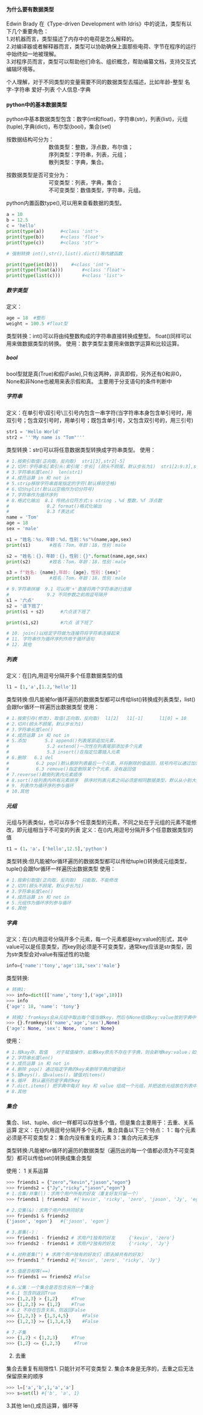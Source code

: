 #### 为什么要有数据类型

Edwin Brady 在《Type-driven Development with Idris》中的说法，类型有以下几个重要角色：  
1.对机器而言，类型描述了内存中的电荷是怎么解释的。  
2.对编译器或者解释器而言，类型可以协助确保上面那些电荷、字节在程序的运行中始终如一地被理解。  
3.对程序员而言，类型可以帮助他们命名、组织概念，帮助编纂文档，支持交互式编辑环境等。  

个人理解，对于不同类型的变量需要不同的数据类型去描述，比如年龄-整型 名字-字符串 爱好-列表 个人信息-字典  

#### python中的基本数据类型

python中基本数据类型包含：数字(int和float)，字符串(str)，列表(list)，元组(tuple),字典(dict)，布尔型(bool)，集合(set)

按数据结构可分为：  
&emsp;&emsp;&emsp;&emsp;&emsp;&emsp;&emsp;&emsp;数值类型：整数，浮点数，布尔值；  
&emsp;&emsp;&emsp;&emsp;&emsp;&emsp;&emsp;&emsp;序列类型：字符串，列表，元组；  
&emsp;&emsp;&emsp;&emsp;&emsp;&emsp;&emsp;&emsp;散列类型：字典，集合。  

按数据类型是否可变分为：  
&emsp;&emsp;&emsp;&emsp;&emsp;&emsp;&emsp;&emsp;可变类型：列表，字典，集合；  
&emsp;&emsp;&emsp;&emsp;&emsp;&emsp;&emsp;&emsp;不可变类型：数值类型，字符串，元组。  

python内置函数type(),可以用来查看数据的类型。  
```python
a = 10
b = 12.5
c = 'hello'
print(type(a))      #<class 'int'>
print(type(b))      #<class 'float'>
print(type(c))      #<class 'str'>

# 强制转换 int(),str(),list().dict()等内建函数

print(type(int(b)))     #<class 'int'>
print(type(float(a)))       #<class 'float'>
print(type(list(c)))        #<class 'list'>
```

##### 数字类型

定义：
```Python
age = 18  #整形
weight = 100.5 #float型
```
类型转换：int()可以将由纯整数构成的字符串直接转换成整型。
         float()同样可以用来做数据类型的转换。
使用：数字类型主要用来做数学运算和比较运算。

##### bool

bool型就是真(True)和假(Fasle),只有这两种，非真即假，另外还有0和非0，None和非None也被用来表示假和真。
主要用于分支语句的条件判断中

##### 字符串

定义：在单引号\双引号\三引号内包含一串字符(当字符串本身包含单引号时，用双引号；包含双引号时，用单引号；既包含单引号，又包含双引号的，用三引号)
```Python
str1 = 'Hello World'
str2 = '''My name is "Tom"'''
```
类型转换：str()可以将任意数据类型转换成字符串类型。
使用：
```Python
# 1.按索引取值(正向取，反向取)  str1[3],str2[-5]
# 2.切片:字符串名[索引头:索引尾：步长] (顾头不顾尾，默认步长为1)  str1[2:9:3],str2[::-1]
# 3.字符串长度len()  len(str1)
# 4.成员运算 in 和 not in
# 5.strip移除字符串首尾指定的字符(默认移除空格)
# 6.切分split(默认以空格作为切分符号)
# 7.字符串作为循环序列
# 8.格式化输出  8.1 传统占位符方式:s string ，%d 整数，%f 浮点数
#              8.2 format()格式化输出
#              8.3 f表达式
name = 'Tom'
age = 18
sex = 'male'

s1 = "姓名：%s，年龄：%d，性别：%s"%(name,age,sex)
print(s1)       #姓名：Tom，年龄：18，性别：male

s2 = "姓名：{}，年龄：{}，性别：{}".format(name,age,sex)
print(s2)       #姓名：Tom，年龄：18，性别：male

s3 = f"姓名: {name},年龄: {age}，性别：{sex}"
print(s3)       #姓名：Tom，年龄：18，性别：male

# 9.字符串拼接  9.1 可以用'+'直接将两个字符串进行连接
#              9.2 不同参数之前用逗号隔开
s1 = '六点'
s2 = '该下班了'
print(s1 + s2)      #六点该下班了

print(s1,s2)        #六点 该下班了

# 10. join()以给定字符做为连接符将字符串连接起来
# 11. 字符串作为循环序列作用于循环语句
# 12. 其他
```

##### 列表

定义：在[]内,用逗号分隔开多个任意数据类型的值
```Python
l1 = [1,'a',[1.2,'hello']]
```
类型转换:但凡能被for循环遍历的数据类型都可以传给list()转换成列表类型，list()会跟for循环一样遍历出数据类型
使用：
```Python
# 1.按索引存(修改)、取值(正向取，反向取)  l1[2]   l1[-1]      l1[0] = 10
# 2.切片(顾头不顾尾，默认步长为1)
# 3.字符串长度len()
# 4.成员运算 in 和 not in
# 5.添加       5.1 append()列表尾部追加元素，
#              5.2 extend()一次性在列表尾部添加多个元素
#              5.3 insert()在指定位置插入元素
# 6.删除   6.1 del
#          6.2 pop()默认删除列表最后一个元素，并将删除的值返回，括号内可以通过加索引值来指定删除元素
#          6.3 remove()指定删除某个个元素，没有返回值
# 7.reverse()颠倒列表内元素顺序
# 8.sort()给列表内所有元素排序  排序时列表元素之间必须是相同数据类型，默认从小到大排序
# 9. 列表作为循环序列参与循环
# 10.其他
```

##### 元组

元组与列表类似，也可以存多个任意类型的元素，不同之处在于元组的元素不能修改，即元组相当于不可变的列表
定义：在()内,用逗号分隔开多个任意数据类型的值
```Python
t1 = (1，'a'，['hello',12.5],'python')
```
类型转换:但凡能被for循环遍历的数据类型都可以传给tuple()转换成元组类型，tuple()会跟for循环一样遍历出数据类型
使用：
```Python
# 1.按索引取值(正向取，反向取)  只能取，不能修改
# 2.切片(顾头不顾尾，默认步长为1)
# 3.字符串长度len()
# 4.成员运算 in 和 not in
# 5.元组作为循环序列参与循环
# 6.其他
```

##### 字典

定义：在{}内用逗号分隔开多个元素，每一个元素都是key:value的形式，其中value可以是任意类型，而key则必须是不可变类型，通常key应该是str类型，因为str类型会对value有描述性的功能
```Python
info={'name':'tony','age':18,'sex':'male'}
```
类型转换:
```Python
# 转换1:
>>> info=dict([['name','tony'],('age',18)])
>>> info
{'age': 18, 'name': 'tony'}

# 转换2：fromkeys会从元组中取出每个值当做key，然后与None组成key:value放到字典中
>>> {}.fromkeys(('name','age','sex'),None)
{'age': None, 'sex': None, 'name': None}
```
使用：
```Python
# 1.按kay存、取值   对于赋值操作，如果key原先不存在于字典，则会新增key:value；如果key原先存在于字典，则会修改对应value的值
# 2.字符串长度len()
# 3.成员运算 in 和 not in
# 4.删除 pop() 通过指定字典的key来删除字典的键值对
# 5.键keys()，值values()，键值对items()
# 6.循环  默认遍历的是字典的key
# 7.dict.items() 把字典中每对 key 和 value 组成一个元组，并把这些元组放在列表中返回。
# 8.其他
```

##### 集合

集合、list、tuple、dict一样都可以存放多个值，但是集合主要用于：去重、关系运算
定义：在{}内用逗号分隔开多个元素，集合具备以下三个特点：
     1：每个元素必须是不可变类型
     2：集合内没有重复的元素
     3：集合内元素无序

类型转换:凡能被for循环的遍历的数据类型（遍历出的每一个值都必须为不可变类型）都可以传给set()转换成集合类型

使用：
1 关系运算
```Python
>>> friends1 = {"zero","kevin","jason","egon"}
>>> friends2 = {"Jy","ricky","jason","egon"}
# 1.合集/并集(|)：求两个用户所有的好友（重复好友只留一个）
>>> friends1 | friends2  #{'kevin', 'ricky', 'zero', 'jason', 'Jy', 'egon'}

# 2.交集(&)：求两个用户的共同好友
>>> friends1 & friends2
{'jason', 'egon'}   #{'jason', 'egon'}

# 3.差集(-)：
>>> friends1 - friends2 # 求用户1独有的好友     {'kevin', 'zero'}
>>> friends2 - friends1 # 求用户2独有的好友     {'ricky', 'Jy'}

# 4.对称差集(^) # 求两个用户独有的好友们（即去掉共有的好友）
>>> friends1 ^ friends2 #{'kevin', 'zero', 'ricky', 'Jy'}

# 5.值是否相等(==)
>>> friends1 == friends2 #False

# 6.父集：一个集合是否包含另外一个集合
# 6.1 包含则返回True
>>> {1,2,3} > {1,2}     #True
>>> {1,2,3} >= {1,2}    #True
# 6.2 不存在包含关系，则返回False
>>> {1,2,3} > {1,3,4,5}     #False
>>> {1,2,3} >= {1,3,4,5}    #False

# 7.子集
>>> {1,2} < {1,2,3}     #True
>>> {1,2} <= {1,2,3}     #True
```

2. 去重

集合去重复有局限性1. 只能针对不可变类型
                2. 集合本身是无序的，去重之后无法保留原来的顺序

```python
>>> l=['a','b',1,'a','a']
>>> s=set(l) #{'b', 'a', 1}
```
3.其他 len(),成员运算，循环等